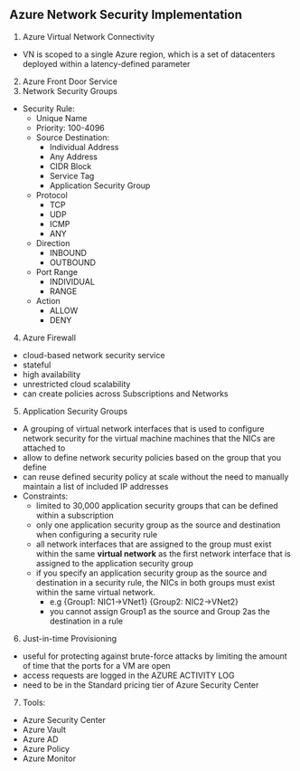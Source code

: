 ## Azure Network Security Implementation
1. Azure Virtual Network Connectivity
  - VN is scoped to a single Azure region, which is a set of datacenters deployed within a latency-defined parameter
2. Azure Front Door Service
3. Network Security Groups
  - Security Rule:
    - Unique Name
    - Priority: 100-4096
    - Source Destination:
      - Individual Address
      - Any Address
      - CIDR Block
      - Service Tag
      - Application Security Group
    - Protocol
      - TCP
      - UDP
      - ICMP
      - ANY
    - Direction
      - INBOUND
      - OUTBOUND
    - Port Range
      - INDIVIDUAL
      - RANGE
    - Action
      - ALLOW
      - DENY
4. Azure Firewall
  - cloud-based network security service
  - stateful
  - high availability 
  - unrestricted cloud scalability
  - can create policies across Subscriptions and Networks
5. Application Security Groups
  - A grouping of virtual network interfaces that is used to configure network security for the virtual machine machines that the NICs are attached to
  - allow to define network security policies based on the group that you define
  - can reuse defined security policy at scale without the need to manually maintain a list of included IP addresses
  - Constraints:
    - limited to 30,000 application security groups that can be defined within a subscription
    - only one application security group as the source and destination when configuring a security rule
    - all network interfaces that are assigned to the group must exist within the same __virtual network__ as the first network interface that is assigned to the application security group
    - if you specify an application security group as the source and destination in a security rule, the NICs in both groups must exist within the same virtual network.
      - e.g {Group1: NIC1->VNet1} {Group2: NIC2->VNet2} 
      - you cannot assign Group1 as the source and Group 2as the destination in a rule
6. Just-in-time Provisioning
  - useful for protecting against brute-force attacks by limiting the amount of time that the ports for a VM are open
  - access requests are logged in the AZURE ACTIVITY LOG
  - need to be in the Standard pricing tier of Azure Security Center

7. Tools:
  - Azure Security Center
  - Azure Vault
  - Azure AD
  - Azure Policy
  - Azure Monitor